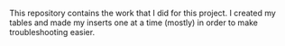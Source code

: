 This repository contains the work that I did for this project.
I created my tables and made my inserts one at a time (mostly) in order to make troubleshooting easier.
